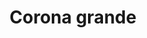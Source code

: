 ---
title: Corona grande
date: 
draft: false

# descripcion
description : Corona grande

materials: Plata 925

color: Plateado

dimensions: 2cm x 2cm

code: 02-14-0167

type: "Dijes"

categories: []

price: $2.100,00

price_eftvo: $1.785,00

# Images
# first image will be shown in the product page
images:
  # - image: "images/path_to_image"
  # La ubicacion de las imagenes es imagenes/Dijes/Dijes.Plata/02-14-0167-corona-grande
  - image: "./images/dijes/plata/02-14-0167-corona-grande.JPG"
---